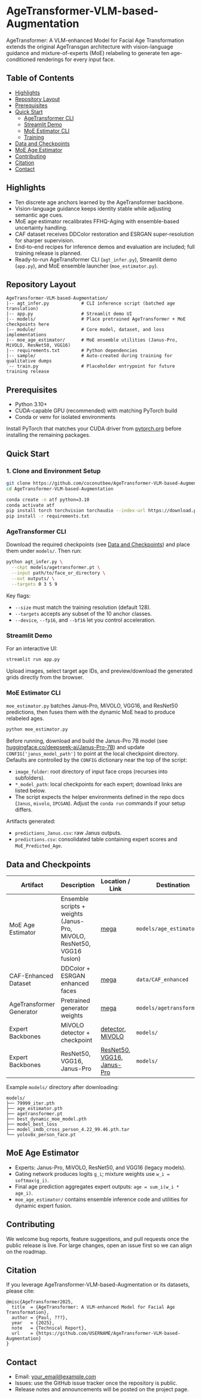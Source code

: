 # AgeTransformer-VLM-based-Augmentation

AgeTransformer: A VLM-enhanced Model for Facial Age Transformation extends the original AgeTransgan architecture with vision-language guidance and mixture-of-experts (MoE) relabeling to generate ten age-conditioned renderings for every input face.

## Table of Contents
- [Highlights](#highlights)
- [Repository Layout](#repository-layout)
- [Prerequisites](#prerequisites)
- [Quick Start](#quick-start)
  - [AgeTransformer CLI](#agetransformer-cli)
  - [Streamlit Demo](#streamlit-demo)
  - [MoE Estimator CLI](#moe-estimator-cli)
  - [Training](#training-coming-soon)
- [Data and Checkpoints](#data-and-checkpoints)
- [MoE Age Estimator](#moe-age-estimator)
- [Contributing](#contributing)
- [Citation](#citation)
- [Contact](#contact)

## Highlights
- Ten discrete age anchors learned by the AgeTransformer backbone.
- Vision-language guidance keeps identity stable while adjusting semantic age cues.
- MoE age estimator recalibrates FFHQ-Aging with ensemble-based uncertainty handling.
- CAF dataset receives DDColor restoration and ESRGAN super-resolution for sharper supervision.
- End-to-end recipes for inference demos and evaluation are included; full training release is planned.
- Ready-to-run AgeTransformer CLI (`agt_infer.py`), Streamlit demo (`app.py`), and MoE ensemble launcher (`moe_estimator.py`).

## Repository Layout
```
AgeTransformer-VLM-based-Augmentation/
|-- agt_infer.py            # CLI inference script (batched age translation)
|-- app.py                  # Streamlit demo UI
|-- models/                 # Place pretrained AgeTransformer + MoE checkpoints here
|-- module/                 # Core model, dataset, and loss implementations
|-- moe_age_estimator/      # MoE ensemble utilities (Janus-Pro, MiVOLO, ResNet50, VGG16)
|-- requirements.txt        # Python dependencies
|-- sample/                 # Auto-created during training for qualitative dumps
`-- train.py                # Placeholder entrypoint for future training release
```

## Prerequisites
- Python 3.10+
- CUDA-capable GPU (recommended) with matching PyTorch build
- Conda or venv for isolated environments

Install PyTorch that matches your CUDA driver from [pytorch.org](https://pytorch.org/get-started/locally/) before installing the remaining packages.

## Quick Start

### 1. Clone and Environment Setup
```bash
git clone https://github.com/coconutbee/AgeTransformer-VLM-based-Augmentation.git
cd AgeTransformer-VLM-based-Augmentation

conda create -n atf python=3.10
conda activate atf
pip install torch torchvision torchaudio --index-url https://download.pytorch.org/whl/cu121  # pick the right CUDA/CPU wheel
pip install -r requirements.txt
```

### AgeTransformer CLI
Download the required checkpoints (see [Data and Checkpoints](#data-and-checkpoints)) and place them under `models/`. Then run:
```bash
python agt_infer.py \
  --ckpt models/agetransformer.pt \
  --input path/to/face_or_directory \
  --out outputs/ \
  --targets 0 3 5 9
```
Key flags:
- `--size` must match the training resolution (default 128).
- `--targets` accepts any subset of the 10 anchor classes.
- `--device`, `--fp16`, and `--bf16` let you control acceleration.

### Streamlit Demo
For an interactive UI:
```bash
streamlit run app.py
```
Upload images, select target age IDs, and preview/download the generated grids directly from the browser.

### MoE Estimator CLI
`moe_estimator.py` batches Janus-Pro, MiVOLO, VGG16, and ResNet50 predictions, then fuses them with the dynamic MoE head to produce relabeled ages.
```bash
python moe_estimator.py
```
Before running, download and build the Janus-Pro 7B model (see [huggingface.co/deepseek-ai/Janus-Pro-7B](https://huggingface.co/deepseek-ai/Janus-Pro-7B)) and update `CONFIG['janus_model_path']` to point at the local checkpoint directory.
Defaults are controlled by the `CONFIG` dictionary near the top of the script:
- `image_folder`: root directory of input face crops (recurses into subfolders).
- `*_model_path`: local checkpoints for each expert; download links are listed below.
- The script expects the helper environments defined in the repo docs (`Janus`, `mivolo`, `IPCGAN`). Adjust the `conda run` commands if your setup differs.

Artifacts generated:
- `predictions_Janus.csv`: raw Janus outputs.
- `predictions.csv`: consolidated table containing expert scores and `MoE_Predicted_Age`.


## Data and Checkpoints
| Artifact | Description | Location / Link | Destination |
| --- | --- | --- | --- |
| MoE Age Estimator | Ensemble scripts + weights (Janus-Pro, MiVOLO, ResNet50, VGG16 fusion) | [mega](https://mega.nz/file/2U8lxRKJ#Z2KczVkP72AnvNawfK8tAGeNZknqrack3VGjbZZC6zM) | `models/age_estimator.pth` |
| CAF-Enhanced Dataset | DDColor + ESRGAN enhanced faces | [mega](https://mega.nz/folder/j1BWXa4T#DwHyfwBY9t84QxmS39ItIA) | `data/CAF_enhanced` |
| AgeTransformer Generator | Pretrained generator weights | [mega](https://mega.nz/file/XEk3HSTQ#X24EA0t0YlIJI8sIt6dN3iPHLu4rVagVfnI7q0uQ3iA) | `models/agetransformer.pt` |
| Expert Backbones | MiVOLO detector + checkpoint | [detector](https://drive.google.com/file/d/1CGNCkZQNj5WkP3rLpENWAOgrBQkUWRdw/view), [MiVOLO](https://drive.google.com/file/d/11i8pKctxz3wVkDBlWKvhYIh7kpVFXSZ4/view) | `models/` |
| Expert Backbones | ResNet50, VGG16, Janus-Pro | [ResNet50](https://mega.nz/file/eVty2bSY#byRidRMlh5G26mZ-23-Y9gXwxtKSFuRSx-7J43aVK24), [VGG16](https://mega.nz/file/HclwGZrR#qNEedMY5N2rBIui3CRTa59SNM9oMXvjt3Pr3_qMZix0), [Janus-Pro](https://huggingface.co/deepseek-ai/Janus-Pro-7B) | `models/` |

Example `models/` directory after downloading:
```
models/
├── 79999_iter.pth
├── age_estimator.pth
├── agetransformer.pt
├── best_dynamic_moe_model.pth
├── model_best_loss
├── model_imdb_cross_person_4.22_99.46.pth.tar
└── yolov8x_person_face.pt
```

## MoE Age Estimator
- Experts: Janus-Pro, MiVOLO, ResNet50, and VGG16 (legacy models).
- Gating network produces logits `g_i`; mixture weights use `w_i = softmax(g_i)`.
- Final age prediction aggregates expert outputs: `age = sum_i(w_i * age_i)`.
- `moe_age_estimator/` contains ensemble inference code and utilities for dynamic expert fusion.

## Contributing
We welcome bug reports, feature suggestions, and pull requests once the public release is live. For large changes, open an issue first so we can align on the roadmap.

## Citation
If you leverage AgeTransformer-VLM-based-Augmentation or its datasets, please cite:
```
@misc{AgeTransformer2025,
  title  = {AgeTransformer: A VLM-enhanced Model for Facial Age Transformation},
  author = {Paul, ???},
  year   = {2025},
  note   = {Technical Report},
  url    = {https://github.com/USERNAME/AgeTransformer-VLM-based-Augmentation}
}
```

## Contact
- Email: <your_email@example.com>
- Issues: use the GitHub issue tracker once the repository is public.
- Release notes and announcements will be posted on the project page.

